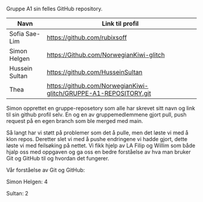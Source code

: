 
Gruppe A1 sin felles GitHub repository.


|Navn|Link til profil|
|---|---|
|Sofia Sae-Lim|https://github.com/rubixsoff|
|Simon Helgen|https://Github.com/NorwegianKiwi-glitch|
|Hussein Sultan|https://github.com/HusseinSultan|
|Thea|https://github.com/NorwegianKiwi-glitch/GRUPPE-A1-REPOSITORY.git|

Simon opprettet en gruppe-reposetory som alle har skrevet sitt navn og 
link til sin github profil selv. En og en av gruppemedlemmene gjort 
pull, push request på en egen branch som ble merged med main.

Så langt har vi støtt på problemer som det å pulle, men det løste vi med å klon repos. Deretter slet vi med å pushe endringene vi hadde gjort, dette 
løste vi med feilsøking på nettet. Vi fikk hjelp av LA Filip og Willim 
som både hjalp oss med oppgaven og ga oss en bedre forståelse av hva man 
bruker Git og GitHub til og hvordan det fungerer.

Vår forståelse av Git og GitHub: 

Simon Helgen: 4

Sultan: 2

